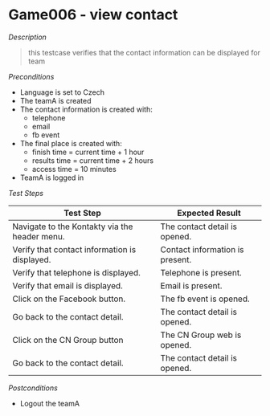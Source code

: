 # Game006 - view contact

*Description*
>this testcase verifies that the contact information can be displayed for team

*Preconditions*
* Language is set to Czech
* The teamA is created
* The contact information is created with:
    * telephone
    * email
    * fb event
* The final place is created with:
    * finish time = current time + 1 hour
    * results time = current time + 2 hours
    * access time = 10 minutes
* TeamA is logged in

*Test Steps*

|Test Step|Expected Result|
|---------|---------------|
|Navigate to the Kontakty via the header menu.|The contact detail is opened.|
|Verify that contact information is displayed.|Contact information is present.|
|Verify that telephone is displayed.|Telephone is present.|
|Verify that email is displayed.|Email is present.|
|Click on the Facebook button.|The fb event is opened.|
|Go back to the contact detail.|The contact detail is opened.|
|Click on the CN Group button|The CN Group web is opened.|
|Go back to the contact detail.|The contact detail is opened.|

*Postconditions*
* Logout the teamA